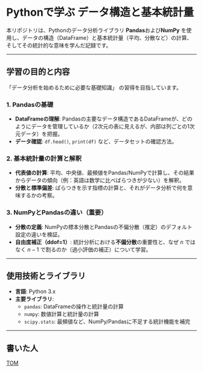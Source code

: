 # Pythonで学ぶ データ構造と基本統計量

本リポジトリは、Pythonのデータ分析ライブラリ **Pandas**および**NumPy** を使用し、データの構造（DataFrame）と基本統計量（平均、分散など）の計算、そしてその統計的な意味を学んだ記録です。

---

## 学習の目的と内容

「データ分析を始めるために必要な基礎知識」 の習得を目指しています。

### 1. Pandasの基礎
* **DataFrameの理解**: Pandasの主要なデータ構造であるDataFrameが、どのようにデータを管理しているか（2次元の表に見えるが、内部は列ごとの1次元データ）を把握。
* **データ確認**: `df.head()`, `print(df)` など、データセットの確認方法。

### 2. 基本統計量の計算と解釈
* **代表値の計算**: 平均、中央値、最頻値をPandas/NumPyで計算し、その結果からデータの傾向（例：英語は数学に比べばらつきが少ない）を解釈。
* **分散と標準偏差**: ばらつきを示す指標の計算と、それがデータ分析で何を意味するかの考察。

### 3. NumPyとPandasの違い（重要）
* **分散の定義**: NumPyの標本分散とPandasの不偏分散（推定）のデフォルト設定の違いを検証。
* **自由度補正（ddof=1）**: 統計分析における**不偏分散**の重要性と、なぜ $n$ ではなく $n-1$ で割るのか（過小評価の補正）について学習。

---

## 使用技術とライブラリ

* **言語**: Python 3.x
* **主要ライブラリ**: 
    * `pandas`: DataFrameの操作と統計量の計算
    * `numpy`: 数値計算と統計量の計算
    * `scipy.stats`: 最頻値など、NumPy/Pandasに不足する統計機能を補完

---

## 書いた人

[TOM](https://github.com/tomnyancat)
